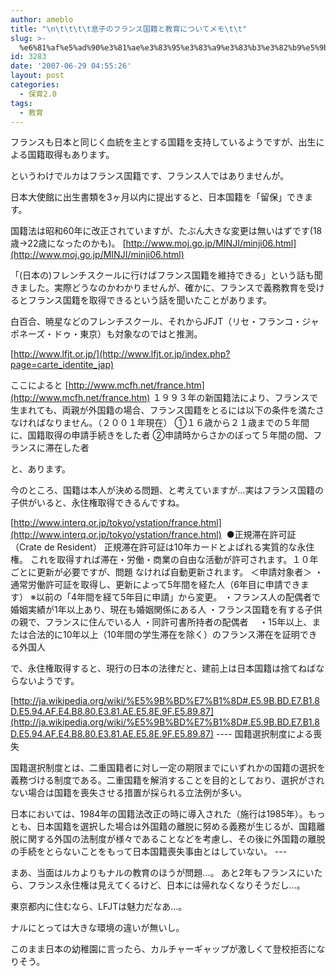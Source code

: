 ```yaml
---
author: ameblo
title: "\n\t\t\t\t息子のフランス国籍と教育についてメモ\t\t"
slug: >-
  %e6%81%af%e5%ad%90%e3%81%ae%e3%83%95%e3%83%a9%e3%83%b3%e3%82%b9%e5%9b%bd%e7%b1%8d%e3%81%a8%e6%95%99%e8%82%b2%e3%81%ab%e3%81%a4%e3%81%84%e3%81%a6%e3%83%a1%e3%83%a2
id: 3283
date: '2007-06-29 04:55:26'
layout: post
categories:
  - 保育2.0
tags:
  - 教育
---
```


フランスも日本と同じく血統を主とする国籍を支持しているようですが、出生による国籍取得もあります。

というわけでルカはフランス国籍です、フランス人ではありませんが。

日本大使館に出生書類を3ヶ月以内に提出すると、日本国籍を「留保」できます。

国籍法は昭和60年に改正されていますが、たぶん大きな変更は無いはずです(18歳→22歳になったのかも)。 [http://www.moj.go.jp/MINJI/minji06.html](http://www.moj.go.jp/MINJI/minji06.html)

「(日本の)フレンチスクールに行けばフランス国籍を維持できる」という話も聞きました。実際どうなのかわかりませんが、確かに、フランスで義務教育を受けるとフランス国籍を取得できるという話を聞いたことがあります。

白百合、暁星などのフレンチスクール、それからJFJT（リセ・フランコ・ジャポネーズ・ドゥ・東京）も対象なのではと推測。

[http://www.lfjt.or.jp/](http://www.lfjt.or.jp/index.php?page=carte_identite_jap)

ここによると [http://www.mcfh.net/france.htm](http://www.mcfh.net/france.htm) １９９３年の新国籍法により、フランスで生まれても、両親が外国籍の場合、フランス国籍をとるには以下の条件を満たさなければなりません。（２００１年現在） ①１６歳から２１歳までの５年間に、国籍取得の申請手続きをした者 ②申請時からさかのぼって５年間の間、フランスに滞在した者

と、あります。

今のところ、国籍は本人が決める問題、と考えていますが…実はフランス国籍の子供がいると、永住権取得できるんですね。

[http://www.interq.or.jp/tokyo/ystation/france.html](http://www.interq.or.jp/tokyo/ystation/france.html)  ●正規滞在許可証（Crate de Resident） 正規滞在許可証は10年カードとよばれる実質的な永住権。 これを取得すれば滞在・労働・商業の自由な活動が許可されます。１０年ごとに更新が必要ですが、問題 なければ自動更新されます。 ＜申請対象者＞ ・通常労働許可証を取得し、更新によって5年間を経た人（6年目に申請できます） ※以前の「4年間を経て5年目に申請」から変更。 ・フランス人の配偶者で婚姻実績が1年以上あり、現在も婚姻関係にある人 ・フランス国籍を有する子供の親で、フランスに住んでいる人 ・同許可書所持者の配偶者　 ・15年以上、または合法的に10年以上（10年間の学生滞在を除く）のフランス滞在を証明できる外国人

で、永住権取得すると、現行の日本の法律だと、建前上は日本国籍は捨てねばならないようです。

[http://ja.wikipedia.org/wiki/%E5%9B%BD%E7%B1%8D#.E5.9B.BD.E7.B1.8D.E5.94.AF.E4.B8.80.E3.81.AE.E5.8E.9F.E5.89.87](http://ja.wikipedia.org/wiki/%E5%9B%BD%E7%B1%8D#.E5.9B.BD.E7.B1.8D.E5.94.AF.E4.B8.80.E3.81.AE.E5.8E.9F.E5.89.87) ---- 国籍選択制度による喪失

国籍選択制度とは、二重国籍者に対し一定の期限までにいずれかの国籍の選択を義務づける制度である。二重国籍を解消することを目的としており、選択がされない場合は国籍を喪失させる措置が採られる立法例が多い。

日本においては、1984年の国籍法改正の時に導入された（施行は1985年）。もっとも、日本国籍を選択した場合は外国籍の離脱に努める義務が生じるが、国籍離脱に関する外国の法制度が様々であることなどを考慮し、その後に外国籍の離脱の手続をとらないことをもって日本国籍喪失事由とはしていない。 ---

まあ、当面はルカよりもナルの教育のほうが問題…。 あと2年もフランスにいたら、フランス永住権は見えてくるけど、日本には帰れなくなりそうだし…。

東京都内に住むなら、LFJTは魅力だなあ…。

ナルにとっては大きな環境の違いが無いし。

このまま日本の幼稚園に言ったら、カルチャーギャップが激しくて登校拒否になりそう。